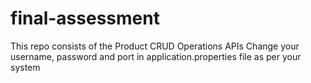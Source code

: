 # final-assessment

This repo consists of the Product CRUD Operations APIs
Change your username, password and port in application.properties file as per your system
